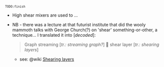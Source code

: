 <sup>`TODO:finish`</sup>

- High shear mixers are used to ...
- NB - there was a lecture at that futurist institute that did the wooly mammoth talks with George Church(?) on 'shear' something-or-other, a technique... I translated it into [_decoded_]:  

  > Graph streaming [_tr.: streaming graph?_] 💫 shear layer [_tr.: shearing layers_]
  - see: @wiki [Shearing layers](https://en.wikipedia.org/wiki/Shearing_layers)